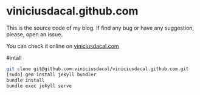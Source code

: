 # viniciusdacal.github.com

This is the source code of my blog.
If find any bug or have any suggestion, please, open an issue.

You can check it online on [viniciusdacal.com](http://viniciusdacal.com)

#intall

```bash
git clone git@github.com:viniciusdacal/viniciusdacal.github.com.git
[sudo] gem install jekyll bundler
bundle install
bundle exec jekyll serve
```
